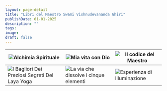 ```yaml
---
layout: page-detail
title: "Libri del Maestro Swami Vishnudevananda Ghiri"
publishDate: 01-01-2025
description: ""
tags:
image:
draft: false
---
```


  
  
| ![Alchimia Spirituale](/upload/medialibrary/09e/c0ly282oz8995ufk2apkhzan5a2b8pp2.png "Alchimia Spirituale")                                                     | ![Mia vita con Dio](/upload/medialibrary/f58/fuqcztyxw94f9bcdd0puo30vgcd8deny.png "Mia vita con Dio")                                           | ![Il codice del Maestro](/upload/medialibrary/41a/pafgrhfvk0tyxuc8ec9i2p48oq7sph3z.png "Il codice del Maestro")             |
| --------------------------------------------------------------------------------------------------------------------------------------------------------------- | ----------------------------------------------------------------------------------------------------------------------------------------------- | --------------------------------------------------------------------------------------------------------------------------- |
| ![I Bagliori Dei Preziosi Segreti Del Laya Yoga](/upload/medialibrary/58d/b74x6zi4fsbuyrtywc6w7innz8v5uyc9.png "I Bagliori Dei Preziosi Segreti Del Laya Yoga") | ![La via che dissolve i cinque elementi](/upload/medialibrary/953/iaqh6ly6fx8zecn06bt1oiqgzvl44797.png "La via che dissolve i cinque elementi") | ![Esperienza di Illuminazione](/upload/medialibrary/eb4/0d2e42q70816yiwgxx6qu1rqwhy2dqym.png "Esperienza di Illuminazione") |
  
  
